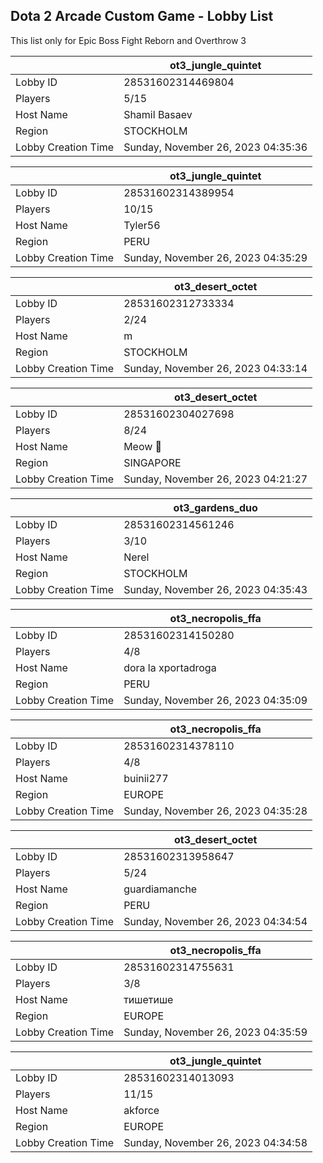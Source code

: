 ## Dota 2 Arcade Custom Game - Lobby List

This list only for Epic Boss Fight Reborn and Overthrow 3

|  | ot3_jungle_quintet |
| ------ | ------ |
| Lobby ID | 28531602314469804 |
| Players | 5/15 |
| Host Name | Shamil Basaev |
| Region | STOCKHOLM |
| Lobby Creation Time | Sunday, November 26, 2023 04:35:36 |


|  | ot3_jungle_quintet |
| ------ | ------ |
| Lobby ID | 28531602314389954 |
| Players | 10/15 |
| Host Name | Tyler56 |
| Region | PERU |
| Lobby Creation Time | Sunday, November 26, 2023 04:35:29 |


|  | ot3_desert_octet |
| ------ | ------ |
| Lobby ID | 28531602312733334 |
| Players | 2/24 |
| Host Name | m |
| Region | STOCKHOLM |
| Lobby Creation Time | Sunday, November 26, 2023 04:33:14 |


|  | ot3_desert_octet |
| ------ | ------ |
| Lobby ID | 28531602304027698 |
| Players | 8/24 |
| Host Name | Meow 🐾 |
| Region | SINGAPORE |
| Lobby Creation Time | Sunday, November 26, 2023 04:21:27 |


|  | ot3_gardens_duo |
| ------ | ------ |
| Lobby ID | 28531602314561246 |
| Players | 3/10 |
| Host Name | Nerel |
| Region | STOCKHOLM |
| Lobby Creation Time | Sunday, November 26, 2023 04:35:43 |


|  | ot3_necropolis_ffa |
| ------ | ------ |
| Lobby ID | 28531602314150280 |
| Players | 4/8 |
| Host Name | dora  la xportadroga |
| Region | PERU |
| Lobby Creation Time | Sunday, November 26, 2023 04:35:09 |


|  | ot3_necropolis_ffa |
| ------ | ------ |
| Lobby ID | 28531602314378110 |
| Players | 4/8 |
| Host Name | buinii277 |
| Region | EUROPE |
| Lobby Creation Time | Sunday, November 26, 2023 04:35:28 |


|  | ot3_desert_octet |
| ------ | ------ |
| Lobby ID | 28531602313958647 |
| Players | 5/24 |
| Host Name | guardiamanche |
| Region | PERU |
| Lobby Creation Time | Sunday, November 26, 2023 04:34:54 |


|  | ot3_necropolis_ffa |
| ------ | ------ |
| Lobby ID | 28531602314755631 |
| Players | 3/8 |
| Host Name | тишетише |
| Region | EUROPE |
| Lobby Creation Time | Sunday, November 26, 2023 04:35:59 |


|  | ot3_jungle_quintet |
| ------ | ------ |
| Lobby ID | 28531602314013093 |
| Players | 11/15 |
| Host Name | akforce |
| Region | EUROPE |
| Lobby Creation Time | Sunday, November 26, 2023 04:34:58 |


